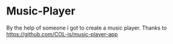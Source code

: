 # Music-Player
By the help of someone i got to create a music player. Thanks to https://github.com/COL-js/music-player-app
